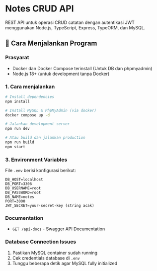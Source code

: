 # Notes CRUD API

REST API untuk operasi CRUD catatan dengan autentikasi JWT menggunakan Node.js, TypeScript, Express, TypeORM, dan MySQL.

## 🚀 Cara Menjalankan Program

### Prasyarat
- Docker dan Docker Compose terinstall (Untuk DB dan phpmyadmin)
- Node.js 18+ (untuk development tanpa Docker)

### 1.  Cara menjalankan

```bash
# Install dependencies
npm install

# Install MySQL & PhpMyAdmin (via docker)
docker compose up -d

# Jalankan development server
npm run dev

# Atau build dan jalankan production
npm run build
npm start
```

### 3. Environment Variables

File `.env` berisi konfigurasi berikut:
```
DB_HOST=localhost
DB_PORT=3306
DB_USERNAME=root
DB_PASSWORD=root
DB_NAME=notes
PORT=3000
JWT_SECRET=your-secret-key (string acak)
```

### Documentation
- `GET /api-docs` - Swagger API Documentation

### Database Connection Issues
1. Pastikan MySQL container sudah running
2. Cek credentials database di `.env`
3. Tunggu beberapa detik agar MySQL fully initialized
